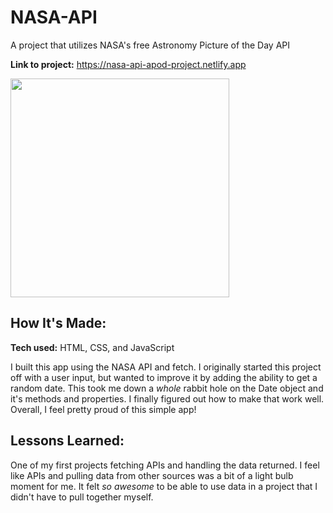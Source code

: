 # NASA-API
A project that utilizes NASA's free Astronomy Picture of the Day API

**Link to project:** https://nasa-api-apod-project.netlify.app

<img src="https://apod.nasa.gov/apod/image/1009/Veil_pugh.jpg" width="350">

## How It's Made:

**Tech used:** HTML, CSS, and JavaScript

I built this app using the NASA API and fetch. I originally started this project off with a user input, but wanted to improve it by adding the ability to get a random date. This took me down a *whole* rabbit hole on the Date object and it's methods and properties. I finally figured out how to make that work well. Overall, I feel pretty proud of this simple app!

## Lessons Learned:

One of my first projects fetching APIs and handling the data returned. I feel like APIs and pulling data from other sources was a bit of a light bulb moment for me. It felt *so awesome* to be able to use data in a project that I didn't have to pull together myself.